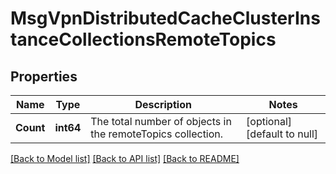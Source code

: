 # MsgVpnDistributedCacheClusterInstanceCollectionsRemoteTopics

## Properties
Name | Type | Description | Notes
------------ | ------------- | ------------- | -------------
**Count** | **int64** | The total number of objects in the remoteTopics collection. | [optional] [default to null]

[[Back to Model list]](../README.md#documentation-for-models) [[Back to API list]](../README.md#documentation-for-api-endpoints) [[Back to README]](../README.md)

